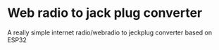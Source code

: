 # Web radio to jack plug converter
A really simple internet radio/webradio to jeckplug converter based on ESP32

